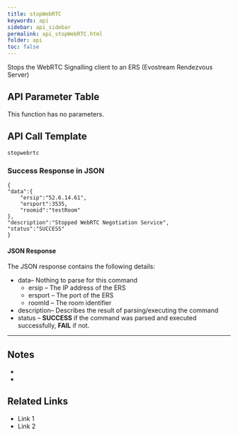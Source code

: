 ```yaml
---
title: stopWebRTC
keywords: api
sidebar: api_sidebar
permalink: api_stopWebRTC.html
folder: api
toc: false
---
```




Stops the WebRTC Signalling client to an ERS (Evostream Rendezvous Server)





## API Parameter Table

This function has no parameters.



## API Call Template

``` 
stopwebrtc
```



### Success Response in JSON

``` 
{
"data":{
    "ersip":"52.6.14.61",
    "ersport":3535,
    "roomid":"testRoom"
},
"description":"Stopped WebRTC Negotiation Service",
"status":"SUCCESS"
}
```



#### JSON Response

The JSON response contains the following details:

- data– Nothing to parse for this command
  - ersip – The IP address of the ERS
  - ersport – The port of the ERS
  - roomId – The room identifier
- description– Describes the result of parsing/executing the command
- status – **SUCCESS** if the command was parsed and executed successfully, **FAIL** if not.

------

## Notes

- ​
- ​





## **Related Links**

- Link 1
- Link 2